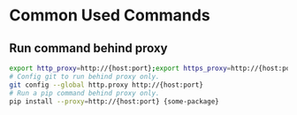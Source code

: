 # Common Used Commands

## Run command behind proxy

```bash
export http_proxy=http://{host:port};export https_proxy=http://{host:port};export ALL_PROXY=socks5://{host:port} # Set proxies for terminal commands
# Config git to run behind proxy only.
git config --global http.proxy http://{host:port}
# Run a pip command behind proxy only. 
pip install --proxy=http://{host:port} {some-package}
```
